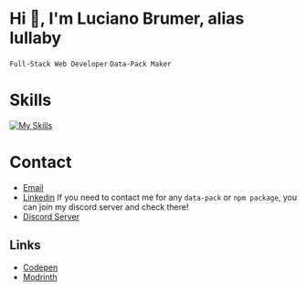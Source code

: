 
# Hi 👋, I'm Luciano Brumer, alias lullaby
`Full-Stack Web Developer`
`Data-Pack Maker`

# Skills
[![My Skills](https://skillicons.dev/icons?i=js,html,css,nodejs,express,prisma,react,svelte,astro,tailwind,golang,php,java,cs,python,fastapi,django,flask,mysql,postgresql,mongodb,git,docker,postman)](https://skillicons.dev)

# Contact
- [Email](mailto:lucianobrumer5@gmail.com)
- [Linkedin](https://linkedin.com/in/luciano-brumer/)
If you need to contact me for any `data-pack` or `npm package`, you can join my discord server and check there!
- [Discord Server](https://discord.gg/CbbDyYe8)

## Links
- [Codepen](https://codepen.io/lucianobrumer)
- [Modrinth](https://modrinth.com/user/lullaby)
